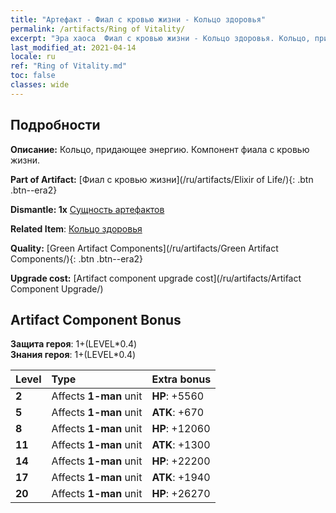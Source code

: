 ```yaml
---
title: "Артефакт - Фиал с кровью жизни - Кольцо здоровья"
permalink: /artifacts/Ring of Vitality/
excerpt: "Эра хаоса  Фиал с кровью жизни - Кольцо здоровья. Кольцо, придающее энергию. Компонент фиала с кровью жизни."
last_modified_at: 2021-04-14
locale: ru
ref: "Ring of Vitality.md"
toc: false
classes: wide
---
```




## Подробности

 **Описание:** Кольцо, придающее энергию. Компонент фиала с кровью жизни.

 **Part of Artifact:** [Фиал с кровью жизни](/ru/artifacts/Elixir of Life/){: .btn .btn--era2}

 **Dismantle: 1x** [Сущность артефактов](/ru/Items/con_905/)

 **Related Item**: [Кольцо здоровья](/ru/Items/art_106/)

 **Quality:** [Green Artifact Components](/ru/artifacts/Green Artifact Components/){: .btn .btn--era2}

 **Upgrade cost:** [Artifact component upgrade cost](/ru/artifacts/Artifact Component Upgrade/)

## Artifact Component Bonus

  **Защита героя**: 1+(LEVEL\*0.4)<br/>**Знания героя**: 1+(LEVEL\*0.4)

  |  Level  | Type |    Extra bonus  | 
  |:--------|:-----|:----------------| 
  | **2** | Affects **1-man** unit | **HP**: +5560 | 
  | **5** | Affects **1-man** unit | **ATK**: +670 | 
  | **8** | Affects **1-man** unit | **HP**: +12060 | 
  | **11** | Affects **1-man** unit | **ATK**: +1300 | 
  | **14** | Affects **1-man** unit | **HP**: +22200 | 
  | **17** | Affects **1-man** unit | **ATK**: +1940 | 
  | **20** | Affects **1-man** unit | **HP**: +26270 | 
